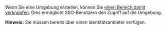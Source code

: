 Wenn Sie eine Umgebung erstellen, können Sie [einen Bereich damit verknüpfen](jbj1680184191443.md). Dies ermöglicht SSO-Benutzern den Zugriff auf die Umgebung.

**Hinweis:** Sie müssen bereits über einen Identitätsanbieter verfügen.
